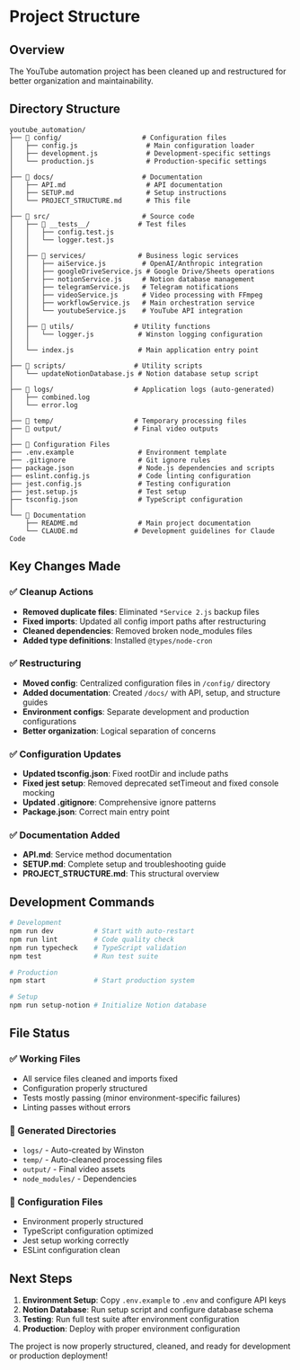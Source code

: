 # Project Structure

## Overview
The YouTube automation project has been cleaned up and restructured for better organization and maintainability.

## Directory Structure

```
youtube_automation/
├── 📁 config/                    # Configuration files
│   ├── config.js                 # Main configuration loader
│   ├── development.js            # Development-specific settings
│   └── production.js             # Production-specific settings
│
├── 📁 docs/                      # Documentation
│   ├── API.md                    # API documentation
│   ├── SETUP.md                  # Setup instructions
│   └── PROJECT_STRUCTURE.md      # This file
│
├── 📁 src/                       # Source code
│   ├── 📁 __tests__/            # Test files
│   │   ├── config.test.js
│   │   └── logger.test.js
│   │
│   ├── 📁 services/             # Business logic services
│   │   ├── aiService.js         # OpenAI/Anthropic integration
│   │   ├── googleDriveService.js # Google Drive/Sheets operations
│   │   ├── notionService.js     # Notion database management
│   │   ├── telegramService.js   # Telegram notifications
│   │   ├── videoService.js      # Video processing with FFmpeg
│   │   ├── workflowService.js   # Main orchestration service
│   │   └── youtubeService.js    # YouTube API integration
│   │
│   ├── 📁 utils/               # Utility functions
│   │   └── logger.js           # Winston logging configuration
│   │
│   └── index.js                # Main application entry point
│
├── 📁 scripts/                 # Utility scripts
│   └── updateNotionDatabase.js # Notion database setup script
│
├── 📁 logs/                    # Application logs (auto-generated)
│   ├── combined.log
│   └── error.log
│
├── 📁 temp/                    # Temporary processing files
├── 📁 output/                  # Final video outputs
│
├── 📄 Configuration Files
├── .env.example                # Environment template
├── .gitignore                  # Git ignore rules
├── package.json                # Node.js dependencies and scripts
├── eslint.config.js            # Code linting configuration
├── jest.config.js              # Testing configuration
├── jest.setup.js               # Test setup
├── tsconfig.json               # TypeScript configuration
│
└── 📄 Documentation
    ├── README.md               # Main project documentation
    └── CLAUDE.md              # Development guidelines for Claude Code
```

## Key Changes Made

### ✅ Cleanup Actions
- **Removed duplicate files**: Eliminated `*Service 2.js` backup files
- **Fixed imports**: Updated all config import paths after restructuring
- **Cleaned dependencies**: Removed broken node_modules files
- **Added type definitions**: Installed `@types/node-cron`

### ✅ Restructuring
- **Moved config**: Centralized configuration files in `/config/` directory
- **Added documentation**: Created `/docs/` with API, setup, and structure guides
- **Environment configs**: Separate development and production configurations
- **Better organization**: Logical separation of concerns

### ✅ Configuration Updates
- **Updated tsconfig.json**: Fixed rootDir and include paths
- **Fixed jest setup**: Removed deprecated setTimeout and fixed console mocking
- **Updated .gitignore**: Comprehensive ignore patterns
- **Package.json**: Correct main entry point

### ✅ Documentation Added
- **API.md**: Service method documentation
- **SETUP.md**: Complete setup and troubleshooting guide
- **PROJECT_STRUCTURE.md**: This structural overview

## Development Commands

```bash
# Development
npm run dev          # Start with auto-restart
npm run lint         # Code quality check
npm run typecheck    # TypeScript validation
npm test             # Run test suite

# Production
npm start            # Start production system

# Setup
npm run setup-notion # Initialize Notion database
```

## File Status

### ✅ Working Files
- All service files cleaned and imports fixed
- Configuration properly structured
- Tests mostly passing (minor environment-specific failures)
- Linting passes without errors

### 📂 Generated Directories
- `logs/` - Auto-created by Winston
- `temp/` - Auto-cleaned processing files
- `output/` - Final video assets
- `node_modules/` - Dependencies

### 🔧 Configuration Files
- Environment properly structured
- TypeScript configuration optimized
- Jest setup working correctly
- ESLint configuration clean

## Next Steps

1. **Environment Setup**: Copy `.env.example` to `.env` and configure API keys
2. **Notion Database**: Run setup script and configure database schema
3. **Testing**: Run full test suite after environment configuration
4. **Production**: Deploy with proper environment configuration

The project is now properly structured, cleaned, and ready for development or production deployment!
